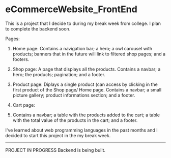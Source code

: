 # eCommerceWebsite_FrontEnd
This is a project that I decide to during my break week from college. I plan to complete the backend soon.

Pages:
1. Home page:
Contains a navigation bar; a hero; a owl carousel with products; banners that in the future will link to filtered shop pages; and a footers.

2. Shop page:
A page that displays all the products. Contains a navbar; a hero; the products; pagination; and a footer.

3. Product page:
Diplays a single product (can access by clicking in the first product of the Shop page/ Home page. Contains a navbar; a small picture gallery;
product informations section; and a footer.

4. Cart page:
5. Contains a navbar; a table with the products added to the cart; a table with the total value of the products in the cart; and a footer.


I've learned about web programming languages in the past months and I decided to start this project in the my break week.

-------------------------
PROJECT IN PROGRESS
Backend is being built.
